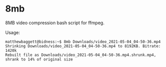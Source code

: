 # 8mb
8MB video compression bash script for ffmpeg. 

Usage:
```
matthewbaggett@bidness:~$ 8mb Downloads/video_2021-05-04_04-50-36.mp4
Shrinking Downloads/video_2021-05-04_04-50-36.mp4 to 8192KB. Bitrate: 1420k
Rebuilt file as Downloads/video_2021-05-04_04-50-36.mp4.shrunk.mp4, shrank to 14% of original size
```
